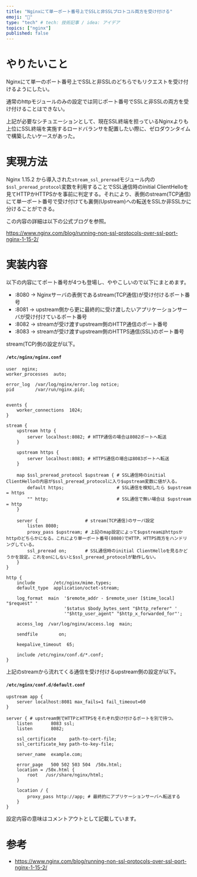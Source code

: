 ```yaml
---
title: "Nginxにて単一ポート番号上でSSLと非SSLプロトコル両方を受け付ける"
emoji: "🐥"
type: "tech" # tech: 技術記事 / idea: アイデア
topics: ["nginx"]
published: false
---
```


# やりたいこと

Nginxにて単一のポート番号上でSSLと非SSLのどちらでもリクエストを受け付けるようにしたい。

通常のhttpモジュールのみの設定では同じポート番号でSSLと非SSLの両方を受け付けることはできない。

上記が必要なシチュエーションとして、現在SSL終端を担っているNginxよりも上位にSSL終端を実施するロードバランサを配置したい際に、ゼロダウンタイムで構築したいケースがあった。

# 実現方法

Nginx 1.15.2 から導入された`stream_ssl_preread`モジュール内の`$ssl_preread_protocol`変数を利用することでSSL通信時のinitial ClientHelloを見てHTTPかHTTPSかを事前に判定する。それにより、表側のstream(TCP通信)にて単一ポート番号で受け付けても裏側(Upstream)への転送をSSLか非SSLかに分けることができる。

この内容の詳細は以下の公式ブログを参照。

https://www.nginx.com/blog/running-non-ssl-protocols-over-ssl-port-nginx-1-15-2/

# 実装内容

以下の内容にてポート番号が4つも登場し、ややこしいので以下にまとめます。

* :8080 → Nginxサーバの表側であるstream(TCP通信)が受け付けるポート番号
* :8081 → upstream側から更に最終的に受け渡したいアプリケーションサーバが受け付けているポート番号
* :8082 → streamが受け渡すupstream側のHTTP通信のポート番号
* :8083 → streamが受け渡すupstream側のHTTPS通信(SSL)のポート番号

stream(TCP)側の設定が以下。

#### `/etc/nginx/nginx.conf`

```nginx
user  nginx;
worker_processes  auto;

error_log  /var/log/nginx/error.log notice;
pid        /var/run/nginx.pid;


events {
    worker_connections  1024;
}

stream {
    upstream http {
        server localhost:8082; # HTTP通信の場合は8082ポートへ転送
    }

    upstream https {
        server localhost:8083; # HTTPS通信の場合は8083ポートへ転送
    }

    map $ssl_preread_protocol $upstream { # SSL通信時のinitial ClientHelloの内容が$ssl_preread_protocolに入り$upstream変数に値が入る。
        default https;                    # SSL通信を検知したら $upstream = https
        "" http;                          # SSL通信で無い場合は $upstream = http
    }

    server {                  # stream(TCP通信)のサーバ設定
        listen 8080;
        proxy_pass $upstream; # 上記のmap設定によって$upstreamはhttpsかhttpのどちらかになる。これにより単一ポート番号(8080)でHTTP、HTTPS両方をハンドリングしている。
        ssl_preread on;       # SSL通信時のinitial ClientHelloを見るかどうかを設定。これをonにしないと$ssl_preread_protocolが動作しない。
    }
}

http {
    include       /etc/nginx/mime.types;
    default_type  application/octet-stream;

    log_format  main  '$remote_addr - $remote_user [$time_local] "$request" '
                      '$status $body_bytes_sent "$http_referer" '
                      '"$http_user_agent" "$http_x_forwarded_for"';

    access_log  /var/log/nginx/access.log  main;

    sendfile        on;

    keepalive_timeout  65;

    include /etc/nginx/conf.d/*.conf;
}
```

上記のstreamから流れてくる通信を受け付けるupstream側の設定が以下。

#### `/etc/nginx/conf.d/default.conf`

```nginx
upstream app {
    server localhost:8081 max_fails=1 fail_timeout=60
}

server { # upstream側でHTTPとHTTPSをそれぞれ受け付けるポートを別で持つ。
    listen       8083 ssl;
    listen       8082;

    ssl_certificate     path-to-cert-file;
    ssl_certificate_key path-to-key-file;

    server_name  example.com;

    error_page   500 502 503 504  /50x.html;
    location = /50x.html {
        root   /usr/share/nginx/html;
    }

    location / {
        proxy_pass http://app; # 最終的にアプリケーションサーバへ転送する
    }
}
```

設定内容の意味はコメントアウトとして記載しています。

# 参考

* https://www.nginx.com/blog/running-non-ssl-protocols-over-ssl-port-nginx-1-15-2/
